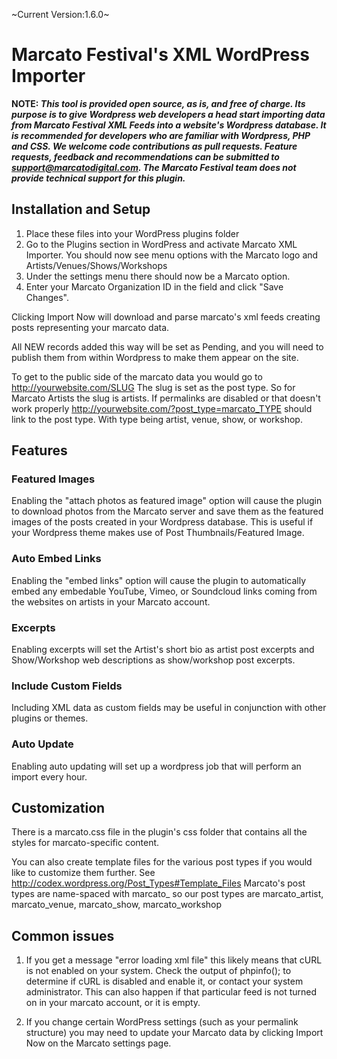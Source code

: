 ~Current Version:1.6.0~

# Marcato Festival's XML WordPress Importer

**NOTE: _This tool is provided open source, as is, and free of charge. Its purpose is to give Wordpress web developers a head start importing data from Marcato Festival XML Feeds into a website's Wordpress database. It is recommended for developers who are familiar with Wordpress, PHP and CSS. We welcome code contributions as pull requests. Feature requests, feedback and recommendations can be submitted to support@marcatodigital.com. The Marcato Festival team does not provide technical support for this plugin._** 

## Installation and Setup

1. Place these files into your WordPress plugins folder
2. Go to the Plugins section in WordPress and activate Marcato XML Importer. You should now see menu options with the Marcato logo and Artists/Venues/Shows/Workshops
3. Under the settings menu there should now be a Marcato option.
4. Enter your Marcato Organization ID in the field and click "Save Changes".

Clicking Import Now will download and parse marcato's xml feeds creating posts representing your marcato data.

All NEW records added this way will be set as Pending, and you will need to publish them from within Wordpress to make them appear on the site.

To get to the public side of the marcato data you would go to http://yourwebsite.com/SLUG
The slug is set as the post type. So for Marcato Artists the slug is artists.
If permalinks are disabled or that doesn't work properly http://yourwebsite.com/?post_type=marcato_TYPE should link to the post type.
With type being artist, venue, show, or workshop.


## Features

### Featured Images

Enabling the "attach photos as featured image" option will cause the plugin to download photos from the Marcato server and save them as the featured images of the posts created in your Wordpress database.
This is useful if your Wordpress theme makes use of Post Thumbnails/Featured Image.

### Auto Embed Links

Enabling the "embed links" option will cause the plugin to automatically embed any embedable YouTube, Vimeo, or Soundcloud links coming from the websites on artists in your Marcato account.

### Excerpts

Enabling excerpts will set the Artist's short bio as artist post excerpts and Show/Workshop web descriptions as show/workshop post excerpts.

### Include Custom Fields

Including XML data as custom fields may be useful in conjunction with other plugins or themes.

### Auto Update

Enabling auto updating will set up a wordpress job that will perform an import every hour.

## Customization

There is a marcato.css file in the plugin's css folder that contains all the styles for marcato-specific content.

You can also create template files for the various post types if you would like to customize them further.
See http://codex.wordpress.org/Post_Types#Template_Files
Marcato's post types are name-spaced with marcato_ so our post types are marcato_artist, marcato_venue, marcato_show, marcato_workshop


## Common issues

1. If you get a message "error loading xml file" this likely means that cURL is not enabled on your system. Check the output of phpinfo(); to determine if cURL is disabled and enable it, or contact your system administrator.
This can also happen if that particular feed is not turned on in your marcato account, or it is empty.

2. If you change certain WordPress settings (such as your permalink structure) you may need to update your Marcato data by clicking Import Now on the Marcato settings page.
